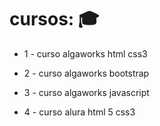# cursos: :mortar_board:
- 1 - curso algaworks html css3 

- 2 - curso algaworks bootstrap 


- 3 - curso algaworks javascript 


- 4 - curso alura html 5 css3